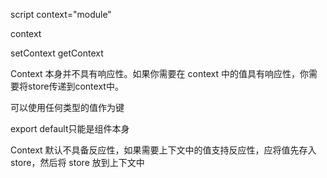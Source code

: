 script context="module"

  

context

  

setContext getContext
  

Context 本身并不具有响应性。如果你需要在 context 中的值具有响应性，你需要将store传递到context中。

  
  

可以使用任何类型的值作为键

  export default只能是组件本身

Context 默认不具备反应性，如果需要上下文中的值支持反应性，应将值先存入 store，然后将 store 放到上下文中